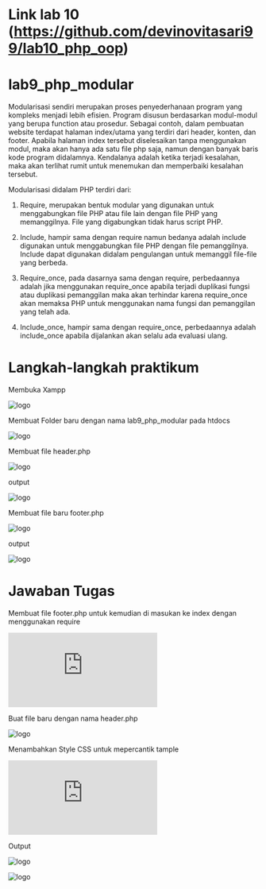 # Link lab 10 (https://github.com/devinovitasari99/lab10_php_oop)

# lab9_php_modular
Modularisasi sendiri merupakan proses penyederhanaan program yang kompleks menjadi lebih efisien. Program disusun berdasarkan modul-modul yang berupa function atau prosedur. Sebagai contoh, dalam pembuatan website terdapat halaman index/utama yang terdiri dari header, konten, dan footer. Apabila halaman index tersebut diselesaikan tanpa menggunakan modul, maka akan hanya ada satu file php saja, namun dengan banyak baris kode program didalamnya. Kendalanya adalah ketika terjadi kesalahan, maka akan terlihat rumit untuk menemukan dan memperbaiki kesalahan tersebut.

Modularisasi didalam PHP terdiri dari:

1. Require, merupakan bentuk modular yang digunakan untuk menggabungkan file PHP atau file lain dengan file PHP yang memanggilnya. File yang digabungkan tidak harus script PHP.

2. Include, hampir sama dengan require namun bedanya adalah include digunakan untuk menggabungkan file PHP dengan file pemanggilnya. Include dapat digunakan didalam pengulangan untuk memanggil file-file yang berbeda.

3. Require_once, pada dasarnya sama dengan require, perbedaannya adalah jika menggunakan require_once apabila terjadi duplikasi fungsi atau duplikasi pemanggilan maka akan terhindar karena require_once akan memaksa PHP untuk menggunakan nama fungsi dan pemanggilan yang telah ada.

4. Include_once, hampir sama dengan require_once, perbedaannya adalah include_once apabila dijalankan akan selalu ada evaluasi ulang.

# Langkah-langkah praktikum

Membuka Xampp

![logo](https://github.com/devinovitasari99/lab9_php_modular/blob/main/ss1.PNG)

Membuat Folder baru dengan nama lab9_php_modular pada htdocs

![logo](https://github.com/devinovitasari99/lab9_php_modular/blob/main/ss2.PNG)

Membuat file header.php

![logo](https://github.com/devinovitasari99/lab9_php_modular/blob/main/input%20header.PNG)

output

![logo](https://github.com/devinovitasari99/lab9_php_modular/blob/main/output%20header.PNG)

Membuat file baru footer.php

![logo](https://github.com/devinovitasari99/lab9_php_modular/blob/main/input%20footer.PNG)

output

![logo](https://github.com/devinovitasari99/lab9_php_modular/blob/main/output%20footer.PNG)

# Jawaban Tugas

Membuat file footer.php untuk kemudian di masukan ke index dengan menggunakan require

![logo](https://github.com/devinovitasari99/lab9_php_modular/blob/main/footer.php)

Buat file baru dengan nama header.php

![logo](https://github.com/devinovitasari99/lab9_php_modular/blob/main/header.PNG)

Menambahkan Style CSS untuk mepercantik tample

![logo](https://github.com/devinovitasari99/lab9_php_modular/blob/main/style.css)

Output

![logo](https://github.com/devinovitasari99/lab9_php_modular/blob/main/op%20header.PNG)

![logo](https://github.com/devinovitasari99/lab9_php_modular/blob/main/op%20home.PNG)
